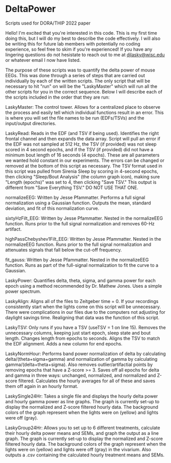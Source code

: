 # DeltaPower
Scripts used for DORA/THIP 2022 paper

Hello! I'm excited that you're interested in this code. This is my first time doing this, but I will do my best to describe the code effectively.
I will also be writing this for future lab members with potentially no coding experience, so feel free to skim if you're experienced!
If you have any lingering questions do not hesistate to reach out to me at djlasky@wisc.edu or whatever email I now have listed.

The purpose of these scripts was to quantify the delta power of mouse EEGs. This was done through a series of steps that are carried out individually by each of the
written scripts. The only script that will be necessary to hit "run" on will be the "LaskyMaster" which will run all the other scripts for you in the correct sequence.
Below I will describe each of the scripts included in the order that they are run:

LaskyMaster: The control tower. Allows for a centralized place to observe the process and easily tell which individual functions result in an error. This is where you
will set the file names to be run (EDFs/TSVs) and the input/output directories.

LaskyRead: Reads in the EDF (and TSV if being used). Identifies the right frontal channel and then expands the data array. Script will pull an error if the
EDF was not sampled at 512 Hz, the TSV (if provided) was not sleep scored in 4 second epochs, and if the TSV (if provided) did not have a minimum bout length of 16 
seconds (4 epochs). These are all parameters we wanted hold constant in our experiments. The errors can be changed or removed at the bottom of this script 
as necessary. The TSV format used in this script was pulled from Sirenia Sleep by scoring in 4-second epochs, then clicking "Sleep/Bout Analysis" (the column graph 
icon), making sure "Length (epochs)" was set to 4, then clicking "Save TSV." This output is different from "Save Everything TSV." DO NOT USE THAT ONE.

normalizeEEG: Written by Jesse Pfammatter. Performs a full signal normalization using a Gaussian function. Outputs the mean, standard deviation, and fit of this
normalization curve.

sixtyHzFilt_EEG: Written by Jesse Pfammatter. Nested in the normalizeEEG function. Runs prior to the full signal normalization and removes 60-Hz artifact.

highPassChebyshev1Filt_EEG: Written by Jesse Pfammatter. Nested in the normalizeEEG function. Runs prior to the full signal normalization and attenuates signals
that fall below the cut-off frequency.

fit_gauss: Written by Jesse Pfammatter. Nested in the normalizeEEG function. Runs as part of the full-signal normalization to fit the curve to a Gaussian.

LaskyPower: Quantifies delta, theta, sigma, and gamma power for each epoch using a method recommended by Dr. Mathew Jones. Uses a simple power spectrum.

LaskyAlign: Aligns all of the files to Zeitgeber time = 0. If your recordings consistently start when the lights come on this script will be unnecessary. There were 
complications in our files due to the computers not adjusting for daylight savings time. Realigning that data was the function of this script.

LaskyTSV: Only runs if you have a TSV (useTSV = 1 on line 15). Removes the unnecessary columns, keeping just start epoch, sleep state and bout length. Changes length 
from epochs to seconds. Aligns the TSV to match the EDF alignment. Adds a new column for end epochs.

LaskyNormHour: Performs band power normalization of delta by calculating delta/(theta+sigma+gamma) and normalization of gamma by calculating gamma/(delta+theta+sigma). 
Also removes outlier/artifactial points by removing epochs that have a Z-score >= 3. Saves off all epochs for delta and gamma in three ways: unchanged, normalized, 
and normalized and Z-score filtered. Calculates the hourly averages for all of these and saves them off again in an hourly format.

LaskySingle24Hr: Takes a single file and displays the hourly delta power and hourly gamma power as line graphs. The graph is currently set-up to display the
normalized and Z-score filtered hourly data. The background colors of the graph represent when the lights were on (yellow) and lights were off (gray).

LaskyGroup24Hr: Allows you to set up to 6 different treatments, calculate their hourly delta power means and SEMs, and graph the output as a line graph. The graph is 
currently set-up to display the normalized and Z-score filtered hourly data. The background colors of the graph represent when the lights were on (yellow) and lights 
were off (gray) in the vivarium. Also outputs a .csv containing the calculated hourly treatment means and SEMs.
